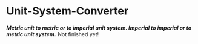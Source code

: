 # Unit-System-Converter
***Metric unit to metric or to imperial unit system. Imperial to imperial or to metric unit system.***
Not finished yet!
